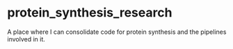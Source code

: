 # protein_synthesis_research
A place where I can consolidate code for protein synthesis and the pipelines involved in it.
